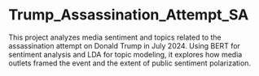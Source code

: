 # Trump_Assassination_Attempt_SA
This project analyzes media sentiment and topics related to the assassination attempt on Donald Trump in July 2024. Using BERT for sentiment analysis and LDA for topic modeling, it explores how media outlets framed the event and the extent of public sentiment polarization. 
